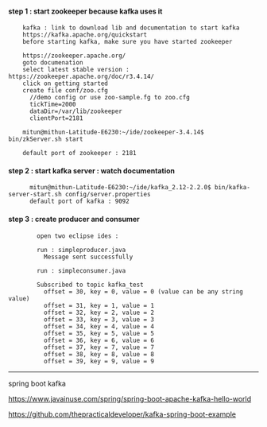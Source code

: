 #### step 1 : start zookeeper because kafka uses it

        kafka : link to download lib and documentation to start kafka
        https://kafka.apache.org/quickstart
        before starting kafka, make sure you have started zookeeper

        https://zookeeper.apache.org/
        goto documenation
        select latest stable version : https://zookeeper.apache.org/doc/r3.4.14/ 
        click on getting started
        create file conf/zoo.cfg
          //demo config or use zoo-sample.fg to zoo.cfg
          tickTime=2000
          dataDir=/var/lib/zookeeper
          clientPort=2181
          
        mitun@mithun-Latitude-E6230:~/ide/zookeeper-3.4.14$ bin/zkServer.sh start

        default port of zookeeper : 2181




#### step 2 : start kafka server : watch documentation

          mitun@mithun-Latitude-E6230:~/ide/kafka_2.12-2.2.0$ bin/kafka-server-start.sh config/server.properties
          default port of kafka : 9092



#### step 3 : create producer and consumer 

            open two eclipse ides : 

            run : simpleproducer.java 
              Message sent successfully

            run : simpleconsumer.java

            Subscribed to topic kafka_test 
              offset = 30, key = 0, value = 0 (value can be any string value)
              offset = 31, key = 1, value = 1
              offset = 32, key = 2, value = 2
              offset = 33, key = 3, value = 3
              offset = 34, key = 4, value = 4
              offset = 35, key = 5, value = 5
              offset = 36, key = 6, value = 6
              offset = 37, key = 7, value = 7
              offset = 38, key = 8, value = 8
              offset = 39, key = 9, value = 9


---
spring boot kafka

https://www.javainuse.com/spring/spring-boot-apache-kafka-hello-world

https://github.com/thepracticaldeveloper/kafka-spring-boot-example
